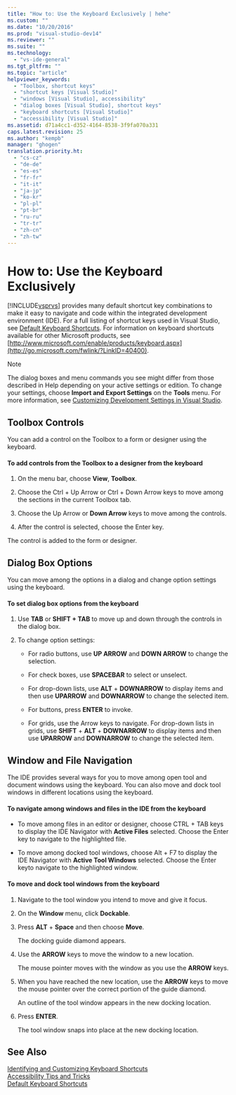 ```yaml
---
title: "How to: Use the Keyboard Exclusively | hehe"
ms.custom: ""
ms.date: "10/20/2016"
ms.prod: "visual-studio-dev14"
ms.reviewer: ""
ms.suite: ""
ms.technology: 
  - "vs-ide-general"
ms.tgt_pltfrm: ""
ms.topic: "article"
helpviewer_keywords: 
  - "Toolbox, shortcut keys"
  - "shortcut keys [Visual Studio]"
  - "windows [Visual Studio], accessibility"
  - "dialog boxes [Visual Studio], shortcut keys"
  - "keyboard shortcuts [Visual Studio]"
  - "accessibility [Visual Studio]"
ms.assetid: d71a4cc1-d352-4164-8538-3f9fa070a331
caps.latest.revision: 25
ms.author: "kempb"
manager: "ghogen"
translation.priority.ht: 
  - "cs-cz"
  - "de-de"
  - "es-es"
  - "fr-fr"
  - "it-it"
  - "ja-jp"
  - "ko-kr"
  - "pl-pl"
  - "pt-br"
  - "ru-ru"
  - "tr-tr"
  - "zh-cn"
  - "zh-tw"
---
```

# How to: Use the Keyboard Exclusively
[!INCLUDE[vsprvs](../code-quality/includes/vsprvs_md.md)] provides many default shortcut key combinations to make it easy to navigate and code within the integrated development environment (IDE). For a full listing of shortcut keys used in Visual Studio, see [Default Keyboard Shortcuts](../ide/default-keyboard-shortcuts-in-visual-studio.md). For information on keyboard shortcuts available for other Microsoft products, see [http://www.microsoft.com/enable/products/keyboard.aspx](http://go.microsoft.com/fwlink/?LinkID=40400).  
  
> [!NOTE]
>  The dialog boxes and menu commands you see might differ from those described in Help depending on your active settings or edition. To change your settings, choose **Import and Export Settings** on the **Tools** menu. For more information, see [Customizing Development Settings in Visual Studio](http://msdn.microsoft.com/en-us/22c4debb-4e31-47a8-8f19-16f328d7dcd3).  
  
## Toolbox Controls  
 You can add a control on the Toolbox to a form or designer using the keyboard.  
  
#### To add controls from the Toolbox to a designer from the keyboard  
  
1.  On the menu bar, choose **View**, **Toolbox**.  
  
2.  Choose the Ctrl + Up Arrow or Ctrl + Down Arrow keys to move among the sections in the current Toolbox tab.  
  
3.  Choose the Up Arrow or **Down Arrow** keys to move among the controls.  
  
4.  After the control is selected, choose the Enter key.  
  
 The control is added to the form or designer.  
  
## Dialog Box Options  
 You can move among the options in a dialog and change option settings using the keyboard.  
  
#### To set dialog box options from the keyboard  
  
1.  Use **TAB** or **SHIFT + TAB** to move up and down through the controls in the dialog box.  
  
2.  To change option settings:  
  
    -   For radio buttons, use **UP ARROW** and **DOWN ARROW** to change the selection.  
  
    -   For check boxes, use **SPACEBAR** to select or unselect.  
  
    -   For drop-down lists, use **ALT** + **DOWNARROW** to display items and then use **UPARROW** and **DOWNARROW** to change the selected item.  
  
    -   For buttons, press **ENTER** to invoke.  
  
    -   For grids, use the Arrow keys to navigate. For drop-down lists in grids, use **SHIFT** + **ALT** + **DOWNARROW** to display items and then use **UPARROW** and **DOWNARROW** to change the selected item.  
  
## Window and File Navigation  
 The IDE provides several ways for you to move among open tool and document windows using the keyboard. You can also move and dock tool windows in different locations using the keyboard.  
  
#### To navigate among windows and files in the IDE from the keyboard  
  
-   To move among files in an editor or designer, choose CTRL + TAB keys to display the IDE Navigator with **Active Files** selected. Choose the Enter key to navigate to the highlighted file.  
  
-   To move among docked tool windows, choose Alt + F7 to display the IDE Navigator with **Active Tool Windows** selected. Choose the Enter keyto navigate to the highlighted window.  
  
#### To move and dock tool windows from the keyboard  
  
1.  Navigate to the tool window you intend to move and give it focus.  
  
2.  On the **Window** menu, click **Dockable**.  
  
3.  Press **ALT** + **Space** and then choose **Move**.  
  
     The docking guide diamond appears.  
  
4.  Use the **ARROW** keys to move the window to a new location.  
  
     The mouse pointer moves with the window as you use the **ARROW** keys.  
  
5.  When you have reached the new location, use the **ARROW** keys to move the mouse pointer over the correct portion of the guide diamond.  
  
     An outline of the tool window appears in the new docking location.  
  
6.  Press **ENTER**.  
  
     The tool window snaps into place at the new docking location.  
  
## See Also  
 [Identifying and Customizing Keyboard Shortcuts](../ide/identifying-and-customizing-keyboard-shortcuts-in-visual-studio.md)   
 [Accessibility Tips and Tricks](../reference/accessibility-tips-and-tricks.md)   
 [Default Keyboard Shortcuts](../ide/default-keyboard-shortcuts-in-visual-studio.md)